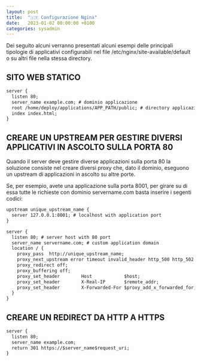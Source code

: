 ```yaml
---
layout: post
title:  "🇮🇹 Configurazione Nginx"
date:   2023-01-02 00:00:00 +0100
categories: sysadmin
---
```

Dei seguito alcuni verranno presentati alcuni esempi delle principali tipologie di applicativi configurabili nel file /etc/nginx/site-available/default o su altri file nella stessa directory.

## SITO WEB STATICO

```txt
server {
  listen 80;
  server_name example.com; # dominio applicazione
  root /home/deploy/applications/APP_PATH/public; # directory applicazione
  index index.html;
}
```

## CREARE UN UPSTREAM PER GESTIRE DIVERSI APPLICATIVI IN ASCOLTO SULLA PORTA 80

Quando il server deve gestire diverse applicazioni sulla porta 80 la soluzione consiste nel creare diversi proxy che, dato il dominio, eseguono un upstream di applicazioni in ascolto su altre porte.

Se, per esempio, avete una applicazione sulla porta 8001, per girare su di essa tutte le richieste con dominio servername.com basta inserire i segenti codici:

```txt
upstream unique_upstream_name {
  server 127.0.0.1:8001; # localhost with application port
}

server {
  listen 80; # server host with 80 port
  server_name servername.com; # custom application domain
  location / {
    proxy_pass  http://unique_upstream_name;
    proxy_next_upstream error timeout invalid_header http_500 http_502 http_503 http_504;
    proxy_redirect off;
    proxy_buffering off;
    proxy_set_header        Host            $host;
    proxy_set_header        X-Real-IP       $remote_addr;
    proxy_set_header        X-Forwarded-For $proxy_add_x_forwarded_for;
  }
}
```

## CREARE UN REDIRECT DA HTTP A HTTPS

```txt
server {
  listen 80;
  server_name example.com;
  return 301 https://$server_name$request_uri;
}
```